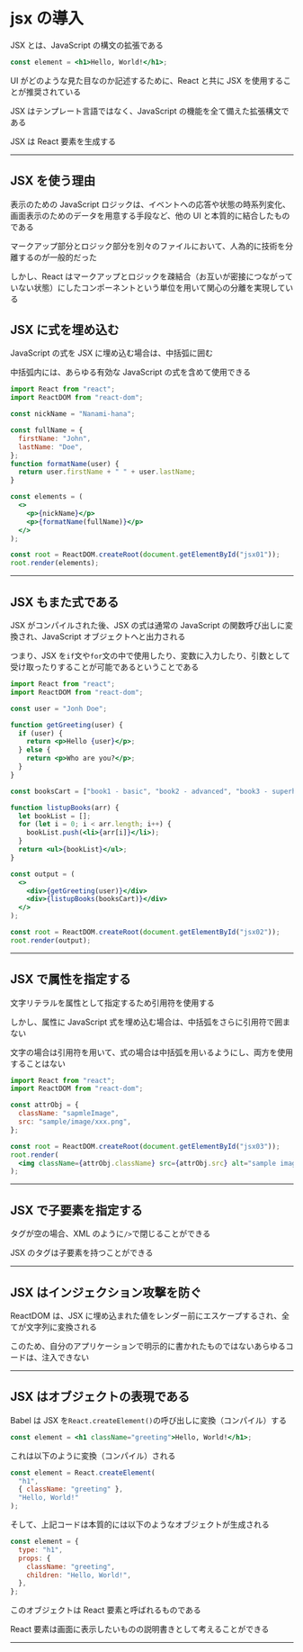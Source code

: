 # jsx の導入

JSX とは、JavaScript の構文の拡張である

```jsx
const element = <h1>Hello, World!</h1>;
```

UI がどのような見た目なのか記述するために、React と共に JSX を使用することが推奨されている

JSX はテンプレート言語ではなく、JavaScript の機能を全て備えた拡張構文である

JSX は React 要素を生成する

---

## JSX を使う理由

表示のための JavaScript ロジックは、イベントへの応答や状態の時系列変化、画面表示のためのデータを用意する手段など、他の UI と本質的に結合したものである

マークアップ部分とロジック部分を別々のファイルにおいて、人為的に技術を分離するのが一般的だった

しかし、React はマークアップとロジックを疎結合（お互いが密接につながっていない状態）にしたコンポーネントという単位を用いて関心の分離を実現している

## JSX に式を埋め込む

JavaScript の式を JSX に埋め込む場合は、中括弧に囲む

中括弧内には、あらゆる有効な JavaScript の式を含めて使用できる

```jsx
import React from "react";
import ReactDOM from "react-dom";

const nickName = "Nanami-hana";

const fullName = {
  firstName: "John",
  lastName: "Doe",
};
function formatName(user) {
  return user.firstName + " " + user.lastName;
}

const elements = (
  <>
    <p>{nickName}</p>
    <p>{formatName(fullName)}</p>
  </>
);

const root = ReactDOM.createRoot(document.getElementById("jsx01"));
root.render(elements);
```

---

## JSX もまた式である

JSX がコンパイルされた後、JSX の式は通常の JavaScript の関数呼び出しに変換され、JavaScript オブジェクトへと出力される

つまり、JSX を`if`文や`for`文の中で使用したり、変数に入力したり、引数として受け取ったりすることが可能であるということである

```jsx
import React from "react";
import ReactDOM from "react-dom";

const user = "Jonh Doe";

function getGreeting(user) {
  if (user) {
    return <p>Hello {user}</p>;
  } else {
    return <p>Who are you?</p>;
  }
}

const booksCart = ["book1 - basic", "book2 - advanced", "book3 - superhard"];

function listupBooks(arr) {
  let bookList = [];
  for (let i = 0; i < arr.length; i++) {
    bookList.push(<li>{arr[i]}</li>);
  }
  return <ul>{bookList}</ul>;
}

const output = (
  <>
    <div>{getGreeting(user)}</div>
    <div>{listupBooks(booksCart)}</div>
  </>
);

const root = ReactDOM.createRoot(document.getElementById("jsx02"));
root.render(output);
```

---

## JSX で属性を指定する

文字リテラルを属性として指定するため引用符を使用する

しかし、属性に JavaScript 式を埋め込む場合は、中括弧をさらに引用符で囲まない

文字の場合は引用符を用いて、式の場合は中括弧を用いるようにし、両方を使用することはない

```jsx
import React from "react";
import ReactDOM from "react-dom";

const attrObj = {
  className: "sapmleImage",
  src: "sample/image/xxx.png",
};

const root = ReactDOM.createRoot(document.getElementById("jsx03"));
root.render(
  <img className={attrObj.className} src={attrObj.src} alt="sample image" />
);
```

---

## JSX で子要素を指定する

タグが空の場合、XML のように`/>`で閉じることができる

JSX のタグは子要素を持つことができる

---

## JSX はインジェクション攻撃を防ぐ

ReactDOM は、JSX に埋め込まれた値をレンダー前にエスケープするされ、全てが文字列に変換される

このため、自分のアプリケーションで明示的に書かれたものではないあらゆるコードは、注入できない

---

## JSX はオブジェクトの表現である

Babel は JSX を`React.createElement()`の呼び出しに変換（コンパイル）する

```jsx
const element = <h1 className="greeting">Hello, World!</h1>;
```

これは以下のように変換（コンパイル）される

```jsx
const element = React.createElement(
  "h1",
  { className: "greeting" },
  "Hello, World!"
);
```

そして、上記コードは本質的には以下のようなオブジェクトが生成される

```jsx
const element = {
  type: "h1",
  props: {
    className: "greeting",
    children: "Hello, World!",
  },
};
```

このオブジェクトは React 要素と呼ばれるものである

React 要素は画面に表示したいものの説明書きとして考えることができる

---
